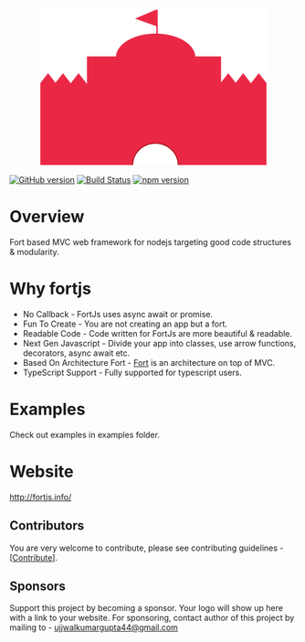 <p align="center">
<img  src="logos/width_400.png">
</p>

[![GitHub version](https://badge.fury.io/gh/ujjwalguptaofficial%2Ffortjs.svg)](https://badge.fury.io/gh/ujjwalguptaofficial%2Ffortjs)
[![Build Status](https://travis-ci.org/ujjwalguptaofficial/fortjs.svg?branch=master)](https://travis-ci.org/ujjwalguptaofficial/fortjs)
[![npm version](https://badge.fury.io/js/fortjs.svg)](https://badge.fury.io/js/fortjs)

# Overview

Fort based MVC web framework for nodejs targeting good code structures & modularity.

# Why fortjs

* No Callback - FortJs uses async await or promise.
* Fun To Create - You are not creating an app but a fort. 
* Readable Code - Code written for FortJs are more beautiful & readable.
* Next Gen Javascript - Divide your app into classes, use arrow functions, decorators, async await etc.
* Based On Architecture Fort - [Fort](https://github.com/ujjwalguptaofficial/fort) is an architecture on top of MVC.
* TypeScript Support - Fully supported for typescript users.



# Examples

Check out examples in examples folder.

# Website

http://fortjs.info/

## Contributors

You are very welcome to contribute, please see contributing guidelines - [[Contribute](CONTRIBUTING.MD)].

## Sponsors

Support this project by becoming a sponsor. Your logo will show up here with a link to your website. For sponsoring, contact author of this project by mailing to - <a href="mailto:ujjwalkumargupta44@gmail.com" target="_top">ujjwalkumargupta44@gmail.com</a>